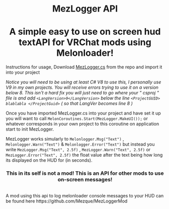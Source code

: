 <h1 align="center"> MezLogger API </h1>
<h1 align="center"> A simple easy to use on screen hud textAPI for VRChat mods using Melonloader! </h1>

Instructions for usage, Download [MezLogger.cs](https://github.com/Mezque/MezLogger/blob/master/MezLogger/Mezlogger.cs "Mezlogger.cs") from the repo and import it into your project<br />

_Notice you will need to be using at least C# V8 to use this, I personally use V9 in my own projects. You will receive 
errors trying to use it on a version below 8. This isn't a hard fix you will just need to go where your " csproj " file is and add `<LangVersion>9</LangVersion>` below the line `<ProjectGUID> blablabla </ProjectGuid>` ( so that LangVer becomes line 8 )_<br />

Once you have imported MezLogger.cs into your project and have set it up you will want to call `MelonCoroutines.Start(MezLogger.MakeUI());`  or whatever corresponds in your own project to this coroutine on application start to init MezLogger.<br />

MezLogger works simularly to `Melonlogger.Msg("Text")` , `Melonlogger.Warn("Text")` & `Melonlogger.Error("Text")` but instead you write `MezLogger.Msg("Text", 2.5f)` , `MezLogger.Warn("Text", 2.5f)` or `MezLogger.Error("Text", 2.5f)` the float value after the text being how long its displayed on the HUD for (in seconds).<br />
 <h3>
<h3 align="center"> This in its self is not a mod! This is an API for other mods to use on-screen messages! </h3> <br />
A mod using this api to log melonloader console messages to your HUD can be found here https://github.com/Mezque/MezLoggerMod  <br />
 
